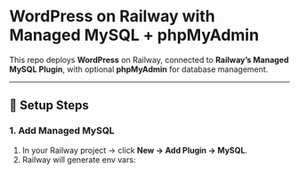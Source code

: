 # WordPress on Railway with Managed MySQL + phpMyAdmin

This repo deploys **WordPress** on Railway, connected to **Railway’s Managed MySQL Plugin**, with optional **phpMyAdmin** for database management.

---

## 🚀 Setup Steps

### 1. Add Managed MySQL
1. In your Railway project → click **New → Add Plugin → MySQL**.
2. Railway will generate env vars:

